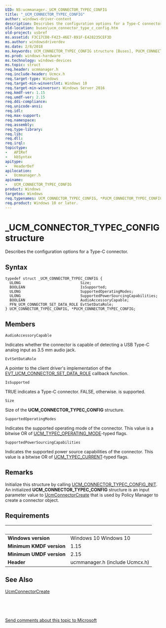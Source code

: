 ```yaml
---
UID: NS:ucmmanager._UCM_CONNECTOR_TYPEC_CONFIG
title: "_UCM_CONNECTOR_TYPEC_CONFIG"
author: windows-driver-content
description: Describes the configuration options for a Type-C connector.
old-location: buses\ucm_connector_type_c_config.htm
old-project: usbref
ms.assetid: F3C17CD8-F423-46E7-891F-E428235CEF3D
ms.author: windowsdriverdev
ms.date: 2/8/2018
ms.keywords: UCM_CONNECTOR_TYPEC_CONFIG structure [Buses], PUCM_CONNECTOR_TYPEC_CONFIG structure pointer [Buses], *PUCM_CONNECTOR_TYPEC_CONFIG, _UCM_CONNECTOR_TYPEC_CONFIG, UCM_CONNECTOR_TYPEC_CONFIG, buses.ucm_connector_type_c_config, ucmmanager/PUCM_CONNECTOR_TYPEC_CONFIG, ucmmanager/UCM_CONNECTOR_TYPEC_CONFIG, PUCM_CONNECTOR_TYPEC_CONFIG
ms.prod: windows-hardware
ms.technology: windows-devices
ms.topic: struct
req.header: ucmmanager.h
req.include-header: Ucmcx.h
req.target-type: Windows
req.target-min-winverclnt: Windows 10
req.target-min-winversvr: Windows Server 2016
req.kmdf-ver: 1.15
req.umdf-ver: 2.15
req.ddi-compliance: 
req.unicode-ansi: 
req.idl: 
req.max-support: 
req.namespace: 
req.assembly: 
req.type-library: 
req.lib: 
req.dll: 
req.irql: 
topictype:
-	APIRef
-	kbSyntax
apitype:
-	HeaderDef
apilocation:
-	Ucmmanager.h
apiname:
-	UCM_CONNECTOR_TYPEC_CONFIG
product: Windows
targetos: Windows
req.typenames: UCM_CONNECTOR_TYPEC_CONFIG, *PUCM_CONNECTOR_TYPEC_CONFIG
req.product: Windows 10 or later.
---
```


# _UCM_CONNECTOR_TYPEC_CONFIG structure
Describes the configuration options for a Type-C connector.

## Syntax
````
typedef struct _UCM_CONNECTOR_TYPEC_CONFIG {
  ULONG                           Size;
  BOOLEAN                         IsSupported;
  ULONG                           SupportedOperatingModes;
  ULONG                           SupportedPowerSourcingCapabilities;
  BOOLEAN                         AudioAccessoryCapable;
  PFN_UCM_CONNECTOR_SET_DATA_ROLE EvtSetDataRole;
} UCM_CONNECTOR_TYPEC_CONFIG, *PUCM_CONNECTOR_TYPEC_CONFIG;
````

## Members


`AudioAccessoryCapable`

Indicates whether the connector is capable of detecting a USB Type-C analog input as 3.5 mm audio jack.

`EvtSetDataRole`

A pointer to the client driver's implementation of the <a href="..\ucmmanager\nc-ucmmanager-evt_ucm_connector_set_data_role.md">EVT_UCM_CONNECTOR_SET_DATA_ROLE</a> callback function.

`IsSupported`

TRUE indicates a Type-C connector. FALSE, otherwise.  is supported.

`Size`

Size of the <b>UCM_CONNECTOR_TYPEC_CONFIG</b> structure.

`SupportedOperatingModes`

Indicates the supported operating mode of the connector. This value is a bitwise OR of <a href="..\ucmtypes\ne-ucmtypes-_ucm_typec_operating_mode.md">UCM_TYPEC_OPERATING_MODE</a>-typed flags.

`SupportedPowerSourcingCapabilities`

Indicates the supported power source capabilities of the connector. This value is a bitwise OR of <a href="..\ucmtypes\ne-ucmtypes-_ucm_typec_current.md">UCM_TYPEC_CURRENT</a>-typed flags.

## Remarks
Initialize this structure by calling <a href="..\ucmmanager\nf-ucmmanager-ucm_connector_typec_config_init.md">UCM_CONNECTOR_TYPEC_CONFIG_INIT</a>. An initialized <b>UCM_CONNECTOR_TYPEC_CONFIG</b> structure is an input parameter value to <a href="..\ucmmanager\nf-ucmmanager-ucmconnectorcreate.md">UcmConnectorCreate</a> that is used by Policy Manager to create a connector object.

## Requirements
| &nbsp; | &nbsp; |
| ---- |:---- |
| **Windows version** | Windows 10 Windows 10 |
| **Minimum KMDF version** | 1.15 |
| **Minimum UMDF version** | 2.15 |
| **Header** | ucmmanager.h (include Ucmcx.h) |

## See Also

<a href="..\ucmmanager\nf-ucmmanager-ucmconnectorcreate.md">UcmConnectorCreate</a>



 

 

<a href="mailto:wsddocfb@microsoft.com?subject=Documentation%20feedback [usbref\buses]:%20UCM_CONNECTOR_TYPEC_CONFIG structure%20 RELEASE:%20(2/8/2018)&amp;body=%0A%0APRIVACY STATEMENT%0A%0AWe use your feedback to improve the documentation. We don't use your email address for any other purpose, and we'll remove your email address from our system after the issue that you're reporting is fixed. While we're working to fix this issue, we might send you an email message to ask for more info. Later, we might also send you an email message to let you know that we've addressed your feedback.%0A%0AFor more info about Microsoft's privacy policy, see http://privacy.microsoft.com/en-us/default.aspx." title="Send comments about this topic to Microsoft">Send comments about this topic to Microsoft</a>